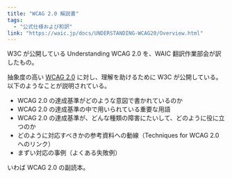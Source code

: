 ```yaml
---
title: "WCAG 2.0 解説書"
tags:
  - "公式仕様および和訳"
link: "https://waic.jp/docs/UNDERSTANDING-WCAG20/Overview.html"
---
```


W3C が公開している Understanding WCAG 2.0 を、WAIC 翻訳作業部会が訳したもの。

抽象度の高い [WCAG 2.0](https://waic.jp/docs/WCAG20/Overview.html) に対し、理解を助けるために W3C が公開している。以下のようなことが説明されている。

- WCAG 2.0 の達成基準がどのような意図で書かれているのか
- WCAG 2.0 の達成基準の中で用いられている重要な用語
- WCAG 2.0 の達成基準が、どんな種類の障害にたいして、どのように役に立つのか
- どのように対応すべきかの参考資料への動線（Techniques for WCAG 2.0 へのリンク）
- まずい対応の事例（よくある失敗例）

いわば WCAG 2.0 の副読本。
